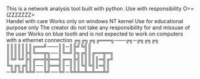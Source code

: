 This is a network analysis tool built with python .Use with responsibility O==(ZZZZZZZ>    
Handel with care 
Works only on windows NT kernel
Use for educational purpose only
The creator do not take any responsibility for and missuse of the user 
Works on blue tooth and is not expected to work on computers with a ethernet connection 
╔╗╔╗╔╗╔═══╗───╔╗─╔╗╔╗╔╗
║║║║║║║╔══╝───║║─║╠╝╚╣║
║║║║║╠╣╚══╦╗──║╚═╝╠╗╔╣║╔══╦═╗
║╚╝╚╝╠╣╔══╬╬══╣╔═╗╠╣║║║║║═╣╔╝
╚╗╔╗╔╣║║──║╠══╣║─║║║╚╣╚╣║═╣║
─╚╝╚╝╚╩╝──╚╝──╚╝─╚╩╩═╩═╩══╩╝
